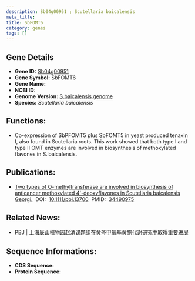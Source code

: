 ```yaml
---
description: Sb04g00951 ; Scutellaria baicalensis
meta_title:
title: SbFOMT6
category: genes
tags: []
---
```


## Gene Details
- **Gene ID:**	[Sb04g00951](Sb04g00951)
- **Gene Symbol:** SbFOMT6
- **Gene Name:** 
- **NCBI ID:** [](https://www.ncbi.nlm.nih.gov/gene/?term=)
- **Genome Version:** [S.baicalensis genome]()
- **Species:** *Scutellaria baicalensis*

## Functions:
   - Co-expression of SbPFOMT5 plus SbFOMT5 in yeast produced tenaxin I, also found in Scutellaria roots.  This work showed that both type I and type II OMT enzymes are involved in biosynthesis of methoxylated flavones in S. baicalensis.

## Publications:
   - [Two types of O-methyltransferase are involved in biosynthesis of anticancer methoxylated 4&#x27;-deoxyflavones in Scutellaria baicalensis Georgi.]( https://onlinelibrary.wiley.com/doi/10.1111/pbi.13700)&nbsp;&nbsp;DOI:&nbsp;&nbsp;[10.1111/pbi.13700](https://onlinelibrary.wiley.com/doi/10.1111/pbi.13700)&nbsp;&nbsp;PMID:&nbsp;&nbsp;[34490975](https://pubmed.ncbi.nlm.nih.gov/34490975/)

## Related News:
   - [PBJ | 上海辰山植物园赵清课题组在黄芩甲氧基黄酮代谢研究中取得重要进展](https://mp.weixin.qq.com/s?__biz=Mzg3MDEwNDEyMg==&mid=2247516983&idx=2&sn=7008b900d935919ff52ea752f4945668&chksm=ce902e62f9e7a774ad37515644527519f0a5b4294c811a56daa2bc8b7adfef2a137cd8fb4312&scene=27#wechat_redirect)

## Sequence Informations:
- **CDS Sequence:**
- **Protein Sequence:**
